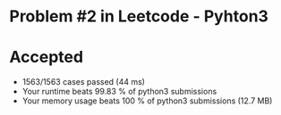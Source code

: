 # Problem #2 in Leetcode - Pyhton3

# Accepted
- 1563/1563 cases passed (44 ms)
- Your runtime beats 99.83 % of python3 submissions
- Your memory usage beats 100 % of python3 submissions (12.7 MB)
